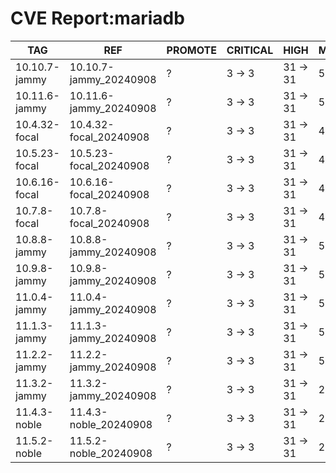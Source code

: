 # CVE Report:mariadb
|      TAG      |          REF           | PROMOTE | CRITICAL |   HIGH   |  MEDIUM  |   LOW   | UNKNOWN |
|---------------|------------------------|---------|----------|----------|----------|---------|---------|
| 10.10.7-jammy | 10.10.7-jammy_20240908 | ?       | 3 -> 3   | 31 -> 31 | 58 -> 21 | 19 -> 1 | 0 -> 0  |
| 10.11.6-jammy | 10.11.6-jammy_20240908 | ?       | 3 -> 3   | 31 -> 31 | 58 -> 21 | 19 -> 1 | 0 -> 0  |
| 10.4.32-focal | 10.4.32-focal_20240908 | ?       | 3 -> 3   | 31 -> 31 | 45 -> 20 | 13 -> 1 | 0 -> 0  |
| 10.5.23-focal | 10.5.23-focal_20240908 | ?       | 3 -> 3   | 31 -> 31 | 45 -> 20 | 13 -> 1 | 0 -> 0  |
| 10.6.16-focal | 10.6.16-focal_20240908 | ?       | 3 -> 3   | 31 -> 31 | 45 -> 20 | 13 -> 1 | 0 -> 0  |
| 10.7.8-focal  | 10.7.8-focal_20240908  | ?       | 3 -> 3   | 31 -> 31 | 45 -> 20 | 13 -> 1 | 0 -> 0  |
| 10.8.8-jammy  | 10.8.8-jammy_20240908  | ?       | 3 -> 3   | 31 -> 31 | 58 -> 21 | 19 -> 1 | 0 -> 0  |
| 10.9.8-jammy  | 10.9.8-jammy_20240908  | ?       | 3 -> 3   | 31 -> 31 | 58 -> 21 | 19 -> 1 | 0 -> 0  |
| 11.0.4-jammy  | 11.0.4-jammy_20240908  | ?       | 3 -> 3   | 31 -> 31 | 58 -> 21 | 19 -> 1 | 0 -> 0  |
| 11.1.3-jammy  | 11.1.3-jammy_20240908  | ?       | 3 -> 3   | 31 -> 31 | 58 -> 21 | 19 -> 1 | 0 -> 0  |
| 11.2.2-jammy  | 11.2.2-jammy_20240908  | ?       | 3 -> 3   | 31 -> 31 | 58 -> 21 | 19 -> 1 | 0 -> 0  |
| 11.3.2-jammy  | 11.3.2-jammy_20240908  | ?       | 3 -> 3   | 31 -> 31 | 22 -> 21 | 1 -> 1  | 0 -> 0  |
| 11.4.3-noble  | 11.4.3-noble_20240908  | ?       | 3 -> 3   | 31 -> 31 | 22 -> 20 | 1 -> 1  | 0 -> 0  |
| 11.5.2-noble  | 11.5.2-noble_20240908  | ?       | 3 -> 3   | 31 -> 31 | 22 -> 20 | 1 -> 1  | 0 -> 0  |
